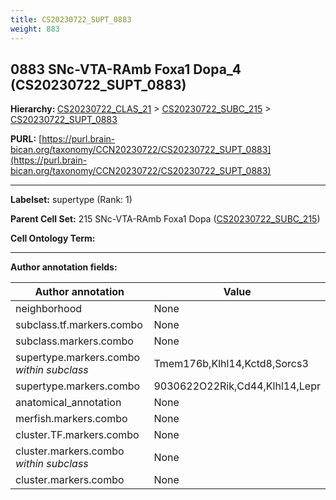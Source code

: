 ```yaml
---
title: CS20230722_SUPT_0883
weight: 883
---
```

## 0883 SNc-VTA-RAmb Foxa1 Dopa_4 (CS20230722_SUPT_0883)
<b>Hierarchy: </b>
[CS20230722_CLAS_21](../CS20230722_CLAS_21) >
[CS20230722_SUBC_215](../CS20230722_SUBC_215) >
[CS20230722_SUPT_0883](../CS20230722_SUPT_0883)

**PURL:** [https://purl.brain-bican.org/taxonomy/CCN20230722/CS20230722_SUPT_0883](https://purl.brain-bican.org/taxonomy/CCN20230722/CS20230722_SUPT_0883)

---


**Labelset:** supertype (Rank: 1)

**Parent Cell Set:** 215 SNc-VTA-RAmb Foxa1 Dopa ([CS20230722_SUBC_215](../CS20230722_SUBC_215))



**Cell Ontology Term:** 

[MARKER GENES.]: #


---

[TRANSFERRED ANNOTATIONS.]: #


[AUTHOR ANNOTATION FIELDS.]: #


**Author annotation fields:**

| Author annotation | Value |
|-------------------|-------|
|neighborhood|None|
|subclass.tf.markers.combo|None|
|subclass.markers.combo|None|
|supertype.markers.combo _within subclass_|Tmem176b,Klhl14,Kctd8,Sorcs3|
|supertype.markers.combo|9030622O22Rik,Cd44,Klhl14,Lepr|
|anatomical_annotation|None|
|merfish.markers.combo|None|
|cluster.TF.markers.combo|None|
|cluster.markers.combo _within subclass_|None|
|cluster.markers.combo|None|
